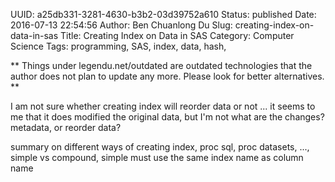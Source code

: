 UUID: a25db331-3281-4630-b3b2-03d39752a610
Status: published
Date: 2016-07-13 22:54:56
Author: Ben Chuanlong Du
Slug: creating-index-on-data-in-sas
Title: Creating Index on Data in SAS
Category: Computer Science
Tags: programming, SAS, index, data, hash, 

**
Things under legendu.net/outdated are outdated technologies 
that the author does not plan to update any more. 
Please look for better alternatives.
**

I am not sure whether creating index will reorder data or not ... 
it seems to me that it does modified the original data, 
but I'm not what are the changes? metadata, or reorder data?

summary on different ways of creating index, proc sql, proc datasets, ..., 
simple vs compound, simple must use the same index name as column name
